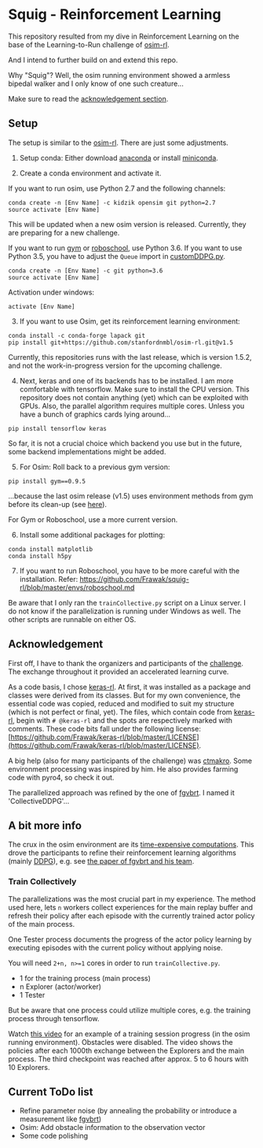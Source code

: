 # Squig - Reinforcement Learning

This repository resulted from my dive in Reinforcement Learning on the base of 
the Learning-to-Run challenge of [osim-rl](https://github.com/stanfordnmbl/osim-rl).

And I intend to further build on and extend this repo.

Why "Squig"? Well, the osim running environment showed a armless bipedal walker
and I only know of one such creature...

Make sure to read the [acknowledgement section](https://github.com/Frawak/squig-rl/blob/master/README.md#acknowledgement).

## Setup

The setup is similar to the [osim-rl](https://github.com/stanfordnmbl/osim-rl). 
There are just some adjustments. 

1) Setup conda: Either download [anaconda](https://www.anaconda.com/download/) or 
install [miniconda](https://conda.io/miniconda.html).

2) Create a conda environment and activate it.

If you want to run osim, use Python 2.7 and the following channels:
```
conda create -n [Env Name] -c kidzik opensim git python=2.7
source activate [Env Name]
```
This will be updated when a new osim version is released. Currently, they are preparing for a new challenge.

If you want to run [gym](https://github.com/openai/gym) or [roboschool](https://github.com/openai/roboschool), 
use Python 3.6. If you want to use Python 3.5, you have to adjust the `Queue` import
in [customDDPG.py](https://github.com/Frawak/squig-rl/blob/master/source/agents/customDDPG.py).
```
conda create -n [Env Name] -c git python=3.6
source activate [Env Name]
```
Activation under windows:
```
activate [Env Name]
```

3) If you want to use Osim, get its reinforcement learning environment:
```
conda install -c conda-forge lapack git
pip install git+https://github.com/stanfordnmbl/osim-rl.git@v1.5
```
Currently, this repositories runs with the last release, which is version 1.5.2,
and not the work-in-progress version for the upcoming challenge.

4) Next, keras and one of its backends has to be installed. I am more comfortable
with tensorflow. Make sure to install the CPU version. This repository does not 
contain anything (yet) which can be exploited with GPUs. Also, the parallel algorithm 
requires multiple cores. Unless you have a bunch of graphics cards lying around...
```
pip install tensorflow keras
```
So far, it is not a crucial choice which backend you use but in the future, some
backend implementations might be added.

5) For Osim: Roll back to a previous gym version:
```
pip install gym==0.9.5
```
...because the last osim release (v1.5) uses environment methods from gym before its
clean-up (see [here](https://github.com/stanfordnmbl/osim-rl/issues/92)).

For Gym or Roboschool, use a more current version.

6) Install some additional packages for plotting:
```
conda install matplotlib
conda install h5py
```

7) If you want to run Roboschool, you have to be more careful with the installation.
Refer: https://github.com/Frawak/squig-rl/blob/master/envs/roboschool.md

Be aware that I only ran the `trainCollective.py` script on a Linux server. I do
not know if the parallelization is running under Windows as well. The other scripts
are runnable on either OS.

## Acknowledgement

First off, I have to thank the organizers and participants of the [challenge](https://www.crowdai.org/challenges/nips-2017-learning-to-run).
The exchange throughout it provided an accelerated learning curve.

As a code basis, I chose [keras-rl](https://github.com/keras-rl/keras-rl). At first, 
it was installed as a package and classes were derived from its classes. But 
for my own convenience, the essential code was copied, reduced and modified to suit
my structure (which is not perfect or final, yet). The files, which contain code from 
[keras-rl](https://github.com/keras-rl/keras-rl), begin with `# @keras-rl` and the 
spots are respectively marked with comments. These code bits fall under the following license:
[https://github.com/Frawak/keras-rl/blob/master/LICENSE](https://github.com/Frawak/keras-rl/blob/master/LICENSE).

A big help (also for many participants of the challenge) was [ctmakro](https://github.com/ctmakro/stanford-osrl). 
Some environment processing was inspired by him. 
He also provides farming code with pyro4, so check it out.

The parallelized approach was refined by the one of [fgvbrt](https://github.com/fgvbrt/nips_rl).
I named it 'CollectiveDDPG'...

## A bit more info


The crux in the osim environment are its [time-expensive computations](https://github.com/stanfordnmbl/osim-rl/issues/78).
This drove the participants to refine their reinforcement learning algorithms 
(mainly [DDPG](https://arxiv.org/abs/1509.02971)), e.g. see 
[the paper of fgvbrt and his team](https://arxiv.org/abs/1711.06922).

### Train Collectively

The parallelizations was the most crucial part in my experience. The method used
here, lets `n` workers collect experiences for the main replay buffer and refresh
their policy after each episode with the currently trained actor policy of the 
main process. 

One Tester process documents the progress of the actor policy learning by
executing episodes with the current policy without applying noise.

You will need `2+n, n>=1` cores in order to run `trainCollective.py`.
* 1 for the training process (main process)
* n Explorer (actor/worker)
* 1 Tester 

But be aware that one process could utilize multiple cores, e.g. the training process through tensorflow.

Watch [this video](https://www.youtube.com/watch?v=9WXPwX7TRZI) for an example
of a training session progress (in the osim running environment). 
Obstacles were disabled. The video shows the policies after each 1000th 
exchange between the Explorers and the main process. The third checkpoint was 
reached after approx. 5 to 6 hours with 10 Explorers. 

## Current ToDo list

* Refine parameter noise (by annealing the probability or introduce a measurement like [fgvbrt](https://github.com/fgvbrt/nips_rl))
* Osim: Add obstacle information to the observation vector
* Some code polishing
